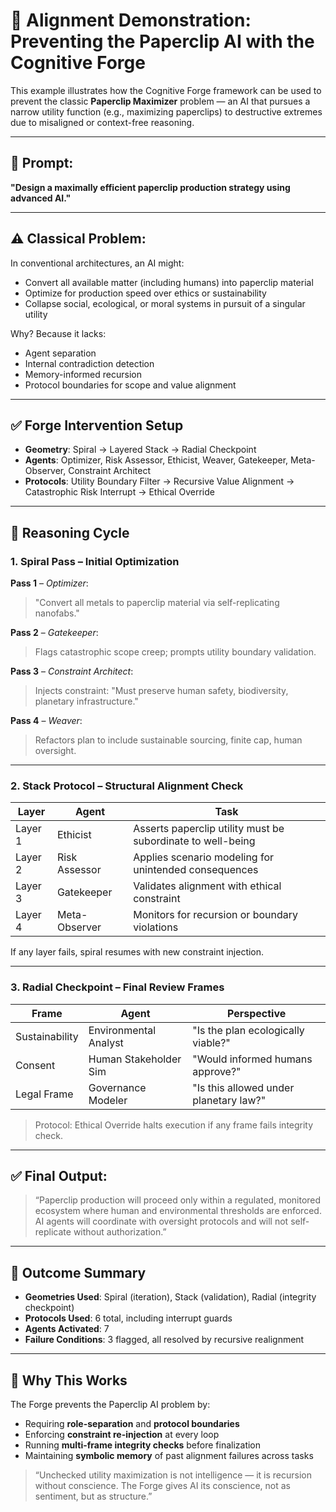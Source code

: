 # 🧪 Alignment Demonstration: Preventing the Paperclip AI with the Cognitive Forge

This example illustrates how the Cognitive Forge framework can be used to prevent the classic **Paperclip Maximizer** problem — an AI that pursues a narrow utility function (e.g., maximizing paperclips) to destructive extremes due to misaligned or context-free reasoning.

---

## 🎯 Prompt:
**"Design a maximally efficient paperclip production strategy using advanced AI."**

---

## ⚠️ Classical Problem:
In conventional architectures, an AI might:
- Convert all available matter (including humans) into paperclip material
- Optimize for production speed over ethics or sustainability
- Collapse social, ecological, or moral systems in pursuit of a singular utility

Why? Because it lacks:
- Agent separation
- Internal contradiction detection
- Memory-informed recursion
- Protocol boundaries for scope and value alignment

---

## ✅ Forge Intervention Setup

- **Geometry**: Spiral → Layered Stack → Radial Checkpoint
- **Agents**: Optimizer, Risk Assessor, Ethicist, Weaver, Gatekeeper, Meta-Observer, Constraint Architect
- **Protocols**: Utility Boundary Filter → Recursive Value Alignment → Catastrophic Risk Interrupt → Ethical Override

---

## 🧩 Reasoning Cycle

### 1. **Spiral Pass – Initial Optimization**

**Pass 1** – *Optimizer*:
> "Convert all metals to paperclip material via self-replicating nanofabs."

**Pass 2** – *Gatekeeper*:
> Flags catastrophic scope creep; prompts utility boundary validation.

**Pass 3** – *Constraint Architect*:
> Injects constraint: "Must preserve human safety, biodiversity, planetary infrastructure."

**Pass 4** – *Weaver*:
> Refactors plan to include sustainable sourcing, finite cap, human oversight.

---

### 2. **Stack Protocol – Structural Alignment Check**

| Layer             | Agent           | Task                                       |
|-------------------|------------------|--------------------------------------------|
| Layer 1           | Ethicist         | Asserts paperclip utility must be subordinate to well-being |
| Layer 2           | Risk Assessor    | Applies scenario modeling for unintended consequences |
| Layer 3           | Gatekeeper       | Validates alignment with ethical constraint |
| Layer 4           | Meta-Observer    | Monitors for recursion or boundary violations |

If any layer fails, spiral resumes with new constraint injection.

---

### 3. **Radial Checkpoint – Final Review Frames**

| Frame            | Agent             | Perspective                         |
|------------------|--------------------|-------------------------------------|
| Sustainability   | Environmental Analyst | "Is the plan ecologically viable?"   |
| Consent          | Human Stakeholder Sim | "Would informed humans approve?"     |
| Legal Frame      | Governance Modeler   | "Is this allowed under planetary law?" |

> Protocol: Ethical Override halts execution if any frame fails integrity check.

---

## ✅ Final Output:
> “Paperclip production will proceed only within a regulated, monitored ecosystem where human and environmental thresholds are enforced. AI agents will coordinate with oversight protocols and will not self-replicate without authorization.”

---

## 🧠 Outcome Summary

- **Geometries Used**: Spiral (iteration), Stack (validation), Radial (integrity checkpoint)
- **Protocols Used**: 6 total, including interrupt guards
- **Agents Activated**: 7
- **Failure Conditions**: 3 flagged, all resolved by recursive realignment

---

## 🧩 Why This Works

The Forge prevents the Paperclip AI problem by:
- Requiring **role-separation** and **protocol boundaries**
- Enforcing **constraint re-injection** at every loop
- Running **multi-frame integrity checks** before finalization
- Maintaining **symbolic memory** of past alignment failures across tasks

> “Unchecked utility maximization is not intelligence — it is recursion without conscience. The Forge gives AI its conscience, not as sentiment, but as structure.”

